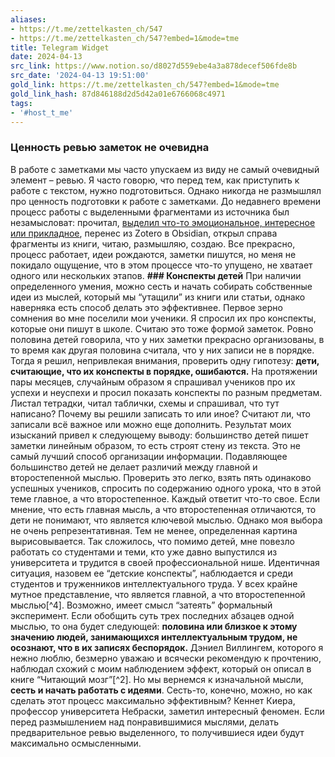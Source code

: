 ```yaml
---
aliases:
- https://t.me/zettelkasten_ch/547
- https://t.me/zettelkasten_ch/547?embed=1&mode=tme
title: Telegram Widget
date: 2024-04-13
src_link: https://www.notion.so/d8027d559ebe4a3a878decef506fde8b
src_date: '2024-04-13 19:51:00'
gold_link: https://t.me/zettelkasten_ch/547?embed=1&mode=tme
gold_link_hash: 87d846188d2d5d42a01e6766068c4971
tags:
- '#host_t_me'
---
```


### Ценность ревью заметок не очевидна
В работе с заметками мы часто упускаем из виду не самый очевидный элемент – ревью. Я часто говорю, что перед тем, как приступить к работе с текстом, нужно подготовиться. Однако никогда не размышлял про ценность подготовки к работе с заметками.
До недавнего времени процесс работы с выделенными фрагментами из источника был незамысловат: прочитал,
[выделил что-то эмоциональное, интересное или прикладное](https://rustamagamaliev.ru/?p=2315), перенес из Zotero в Obsidian, открыл справа фрагменты из книги, читаю, размышляю, создаю. Все прекрасно, процесс работает, идеи рождаются, заметки пишутся, но меня не покидало ощущение, что в этом процессе что-то упущено, не хватает одного или нескольких этапов.
**### Конспекты детей**
При наличии определенного умения, можно сесть и начать собирать собственные идеи из мыслей, который мы “утащили” из книги или статьи, однако наверняка есть способ делать это эффективнее. Первое зерно сомнения во мне поселили мои ученики. Я спросил их про конспекты, которые они пишут в школе. Считаю это тоже формой заметок. Ровно половина детей говорила, что у них заметки прекрасно организованы, в то время как другая половина считала, что у них записи не в порядке. Тогда я решил, непривлекая внимания, проверить одну гипотезу:
**дети, считающие, что их конспекты в порядке, ошибаются.**
На протяжении пары месяцев, случайным образом я спрашивал учеников про их успехи и неуспехи и просил показать конспекты по разным предметам. Листал тетрадки, читал таблички, схемы и спрашивал, что тут написано? Почему вы решили записать то или иное? Считают ли, что записали всё важное или можно еще дополнить.
Результат моих изысканий привел к следующему выводу: большинство детей пишет заметки линейным образом, то есть строят стену из текста. Это не самый лучший способ организации информации. Подавляющее большинство детей не делает различий между главной и второстепенной мыслью. Проверить это легко, взять пять одинаково успешных учеников, спросить по содержанию одного урока, что в этой теме главное, а что второстепенное. Каждый ответит что-то свое. Если мнение, что есть главная мысль, а что второстепенная отличаются, то дети не понимают, что является ключевой мыслью. Однако моя выбора не очень репрезентативная. Тем не менее, определенная картина вырисовывается.
Так сложилось, что помимо детей, мне повезло работать со студентами и теми, кто уже давно выпустился из университета и трудится в своей профессиональной нише. Идентичная ситуация, назовем ее “детские конспекты”, наблюдается и среди студентов и труженников интеллектуального труда. У всех крайне мутное представление, что является главной, а что второстепенной мыслью[^4].
Возможно, имеет смысл “затеять” формальный эксперимент.
Если обобщить суть трех последних абзацев одной мыслью, то она будет следующей:
**половина или близкое к этому значению людей, занимающихся интеллектуальным трудом, не осознают, что в их записях беспорядок.**
Дэниел Виллингем, которого я нежно люблю, безмерно уважаю и всячески рекомендую к прочтению, наблюдал схожий с моим наблюдением эффект, который он описал в книге “Читающий мозг”[^2].
Но мы вернемся к изначальной мысли,
**сесть и начать работать с идеями**. Сесть-то, конечно, можно, но как сделать этот процесс максимально эффективным? Кеннет Киера, профессор университета Небраски, заметил интересный феномен. Если перед размышлением над понравившимися мыслями, делать предварительное ревью выделенного, то получившиеся идеи будут максимально осмысленными.
